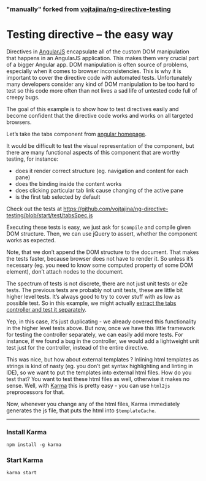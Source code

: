 ### "manually" forked from [vojtajina/ng-directive-testing](https://github.com/vojtajina/ng-directive-testing)

# Testing directive – the easy way

Directives in [AngularJS] encapsulate all of the custom DOM manipulation that happens in an AngularJS application.
This makes them very crucial part of a bigger Angular app.
DOM manipulation is often source of problems, especially when it comes to browser inconsistencies.
This is why it is important to cover the directive code with automated tests.
Unfortunately many developers consider any kind of DOM manipulation to be too hard to test so this code more often than not lives a sad life of untested code full of creepy bugs.

The goal of this example is to show how to test directives easily and become confident that the directive code works and works on all targeted browsers.


Let’s take the tabs component from [angular homepage].

It would be difficult to test the visual representation of the component, but there are many functional aspects of this component that are worthy testing, for instance:

- does it render correct structure (eg. navigation and content for each pane)
- does the binding inside the content works
- does clicking particular tab link cause changing of the active pane
- is the first tab selected by default

Check out the tests at https://github.com/vojtajina/ng-directive-testing/blob/start/test/tabsSpec.js

Executing these tests is easy, we just ask for `$compile` and compile given DOM structure.
Then, we can use jQuery to assert, whether the component works as expected.

Note, that we don’t append the DOM structure to the document.
That makes the tests faster, because browser does not have to render it.
So unless it’s necessary (eg. you need to know some computed property of some DOM element), don’t attach nodes to the document.

The spectrum of tests is not discrete, there are not just unit tests or e2e tests.
The previous tests are probably not unit tests, these are little bit higher level tests.
It’s always good to try to cover stuff with as low as possible test.
So in this example, we might actually [extract the tabs controller and test it separately](https://github.com/vojtajina/ng-directive-testing/commit/test-controller).

Yep, in this case, it’s just duplicating - we already covered this functionality in the higher level tests above.
But now, once we have this little framework for testing the controller separately, we can easily add more tests.
For instance, if we found a bug in the controller, we would add a lightweight unit test just for the controller, instead of the entire directive.

This was nice, but how about external templates ?
Inlining html templates as strings is kind of nasty (eg. you don’t get syntax highlighting and linting in IDE), so we want to put the templates into external html files.
How do you test that? You want to test these html files as well, otherwise it makes no sense.
Well, with [Karma] this is pretty easy - you can use `html2js` preprocessors for that.

Now, whenever you change any of the html files, Karma immediately generates the js file, that puts the html into `$templateCache`.

------

### Install Karma

````
npm install -g karma
````

### Start Karma

````
karma start
````


[AngularJS]: http://angularjs.org
[angular homepage]: http://angularjs.org/#create-components
[Karma]: https://karma-runner.github.io
